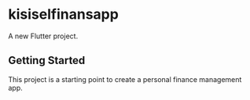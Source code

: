 # kisiselfinansapp

A new Flutter project.

## Getting Started

This project is a starting point to create a personal finance management app.
